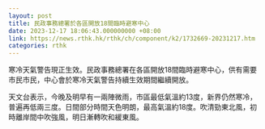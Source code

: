 ```yaml
---
layout: post
title: 民政事務總署於各區開放18間臨時避寒中心
date: 2023-12-17 18:06:43.000000000 +08:00
link: https://news.rthk.hk/rthk/ch/component/k2/1732669-20231217.htm
categories: rthk
---
```


寒冷天氣警告現正生效。民政事務總署在各區開放18間臨時避寒中心，供有需要市民市民，中心會於寒冷天氣警告持續生效期間繼續開放。

天文台表示，今晚及明早有一兩陣微雨，市區最低氣溫約13度，新界仍然寒冷，普遍再低兩三度。日間部分時間天色明朗，最高氣溫約18度。吹清勁東北風，初時離岸間中吹強風，明日漸轉吹和緩東風。
